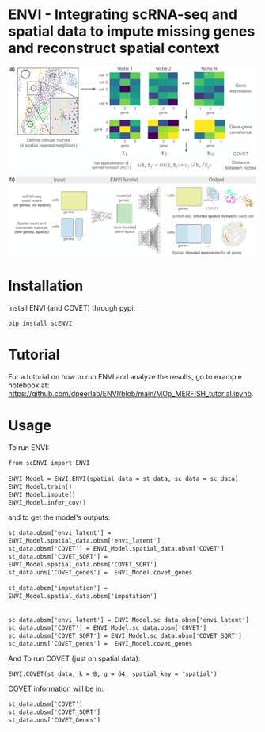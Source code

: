 # ENVI - Integrating scRNA-seq and spatial data to impute missing genes and reconstruct spatial context

![alt text](envi_schem.png?raw=true)

# Installation

Install ENVI (and COVET) through pypi:

```
pip install scENVI

```

# Tutorial

For a tutorial on how to run ENVI and analyze the results, go to example notebook at: https://github.com/dpeerlab/ENVI/blob/main/MOp_MERFISH_tutorial.ipynb.

# Usage

To run ENVI:

```
from scENVI import ENVI

ENVI_Model = ENVI.ENVI(spatial_data = st_data, sc_data = sc_data)
ENVI_Model.train()
ENVI_Model.impute()
ENVI_Model.infer_cov()

```

and to get the model's outputs:

```
st_data.obsm['envi_latent'] = ENVI_Model.spatial_data.obsm['envi_latent']
st_data.obsm['COVET'] = ENVI_Model.spatial_data.obsm['COVET']
st_data.obsm['COVET_SQRT'] = ENVI_Model.spatial_data.obsm['COVET_SQRT']
st_data.uns['COVET_genes'] =  ENVI_Model.covet_genes

st_data.obsm['imputation'] = ENVI_Model.spatial_data.obsm['imputation']


sc_data.obsm['envi_latent'] = ENVI_Model.sc_data.obsm['envi_latent']
sc_data.obsm['COVET'] = ENVI_Model.sc_data.obsm['COVET']
sc_data.obsm['COVET_SQRT'] = ENVI_Model.sc_data.obsm['COVET_SQRT']
sc_data.uns['COVET_genes'] =  ENVI_Model.covet_genes

```

And To run COVET (just on spatial data):

```
ENVI.COVET(st_data, k = 8, g = 64, spatial_key = 'spatial')
```

COVET information will be in:

```
st_data.obsm['COVET']
st_data.obsm['COVET_SQRT']
st_data.uns['COVET_Genes']
```
